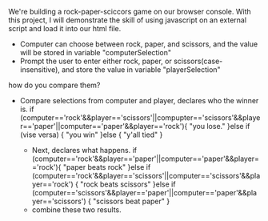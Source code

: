 We're building a rock-paper-sciccors game on our browser console.
With this project, I will demonstrate the skill of using javascript on an external script and load it into our html file.

- Computer can choose between rock, paper, and scissors, and the value will be stored in variable "computerSelection"
- Prompt the user to enter either rock, paper, or scissors(case-insensitive), and store the value in variable "playerSelection"

how do you compare them?

- Compare selections from computer and player, declares who the winner is.
  if (computer=='rock'&&player=='scissors'||compupter=='scissors'&&player=='paper'||computer=='paper'&&player=='rock'){
  "you lose."
  }else if (vise versa) {
  "you win"
  }else {
  "y'all tied"
  }

  - Next, declares what happens.
    if (computer=='rock'&&player=='paper'||computer=='paper'&&player=='rock'){
    "paper beats rock"
    }else if (computer=='rock'&&player=='scissors'||computer=='scissors'&&player=='rock') {
    "rock beats scissors"
    }else if (computer=='scissors'&&player=='paper'||computer=='paper'&&player=='scissors') {
    "scissors beat paper"
    }

  * combine these two results.
